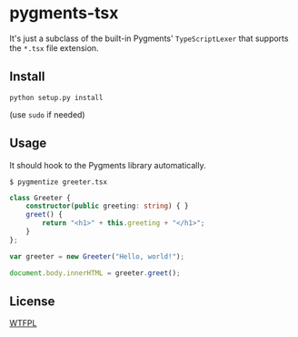 pygments-tsx
============

It's just a subclass of the built-in Pygments' `TypeScriptLexer` 
that supports the `*.tsx` file extension.


Install
-------

    python setup.py install

(use `sudo` if needed)


Usage
-----

It should hook to the Pygments library automatically.

```$ pygmentize greeter.tsx```

```typescript
class Greeter {
    constructor(public greeting: string) { }
    greet() {
        return "<h1>" + this.greeting + "</h1>";
    }
};

var greeter = new Greeter("Hello, world!");

document.body.innerHTML = greeter.greet();
```


License
-------
[WTFPL](http://www.wtfpl.net/)
